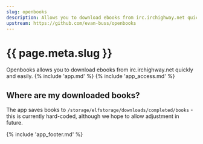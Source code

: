 ```yaml
---
slug: openbooks
description: Allows you to download ebooks from irc.irchighway.net quickly and easily.
upstream: https://github.com/evan-buss/openbooks
---
```


# {{ page.meta.slug }}

Openbooks allows you to download ebooks from irc.irchighway.net quickly and easily.
{% include 'app.md' %}
{% include 'app_access.md' %}

## Where are my downloaded books?

The app saves books to `/storage/elfstorage/downloads/completed/books` - this is currently hard-coded, although we hope to allow adjustment in future.

{% include 'app_footer.md' %}